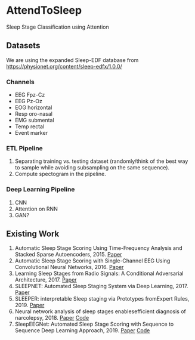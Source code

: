 # AttendToSleep
Sleep Stage Classification using Attention



## Datasets

We are using the expanded Sleep-EDF database from https://physionet.org/content/sleep-edfx/1.0.0/

### Channels
- EEG Fpz-Cz
- EEG Pz-Oz
- EOG horizontal
- Resp oro-nasal
- EMG submental
- Temp rectal
- Event marker

### ETL Pipeline
1. Separating training vs. testing dataset (randomly/think of the best way to sample while avoiding subsampling on the same sequence). 
2. Compute spectogram in the pipeline.

### Deep Learning Pipeline
1. CNN
2. Attention on RNN
3. GAN?

## Existing Work

1. Automatic Sleep Stage Scoring Using Time-Frequency Analysis and Stacked Sparse Autoencoders, 2015. [Paper](https://www.ncbi.nlm.nih.gov/pubmed/26464268) 
2. Automatic Sleep Stage Scoring with Single-Channel EEG Using Convolutional Neural Networks, 2016. [Paper](https://arxiv.org/pdf/1610.01683.pdf)
3. Learning Sleep Stages from Radio Signals: A Conditional Adversarial Architecture, 2017. [Paper](http://proceedings.mlr.press/v70/zhao17d/zhao17d.pdf)
4. SLEEPNET: Automated Sleep Staging System via Deep Learning, 2017. [Paper](https://arxiv.org/pdf/1707.08262.pdf)
5. SLEEPER: interpretable Sleep staging via Prototypes fromExpert Rules, 2019. [Paper](https://arxiv.org/pdf/1910.06100.pdf)
6. Neural network analysis of sleep stages enablesefficient diagnosis of narcolepsy, 2018. [Paper](https://www.nature.com/articles/s41467-018-07229-3.pdf) [Code](https://github.com/Stanford-STAGES/stanford-stages)
7. SleepEEGNet: Automated Sleep Stage Scoring with Sequence to Sequence Deep Learning Approach, 2019. [Paper](https://arxiv.org/pdf/1903.02108.pdf) [Code](https://github.com/SajadMo/SleepEEGNet)

